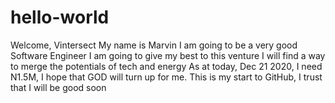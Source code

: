 # hello-world
Welcome, Vintersect
My name is Marvin
I am going to be a very good Software Engineer
I am going to give my best to this venture
I will find a way to merge the potentials of tech and energy
As at today, Dec 21 2020, I need N1.5M, I hope that GOD will turn up for me.
This is my start to GitHub, I trust that I will be good soon
